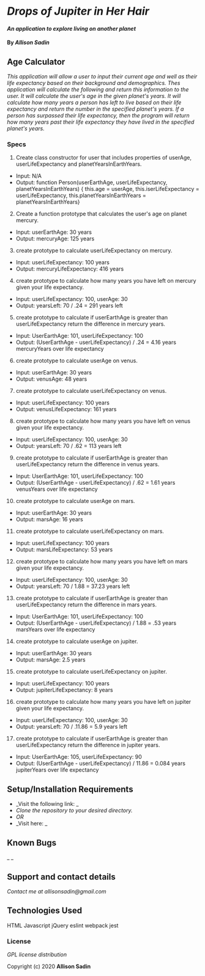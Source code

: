 # _Drops of Jupiter in Her Hair_

#### _An application to explore living on another planet_

#### By _Allison Sadin_

## Age Calculator

_This application will allow a user to input their current age and well as their life expectancy based on their background and demographics. Thes application will calculate the following and return this information to the user. It will calculate the user's age in the given planet's years. It will calculate how many years a person has left to live based on their life expectancy and return the number in the specified planet's years. If a person has surpassed their life expectancy, then the program will return how many years past their life expectancy they have lived in the specified planet's years._

### Specs
1. Create class constructor for user that includes properties of userAge, userLifeExpectancy and planetYearsInEarthYears.
* Input: N/A
* Output:  function Person(userEarthAge, userLifeExpectancy, planetYearsInEarthYears) { this.age = userAge, this.iserLifeExpectancy = userLifeExpectancy, this.planetYearsInEarthYears = planetYearsInEarthYears}

2. Create a function prototype that calculates the user's age on planet mercury.
* Input: userEarthAge: 30 years
* Output: mercuryAge: 125 years

3. create prototype to calculate userLifeExpectancy on mercury.
* Input: userLifeExpectancy: 100 years
* Output: mercuryLifeExpectancy: 416 years

4. create prototype to calculate how many years you have left on mercury given your life expectancy.
* Input: userLifeExpectancy: 100, userAge: 30
* Output: yearsLeft: 70 / .24 = 291 years left

5. create prototype to calculate if userEarthAge is greater than userLifeExpectancy return the difference in mercury years.
* Input: UserEarthAge: 101, userLifeExpectancy: 100
* Output: (UserEarthAge - userLifeExpectancy) / .24 = 4.16 years mercuryYears over life expectancy


6. create prototype to calculate userAge on venus.
* Input: userEarthAge: 30 years
* Output: venusAge: 48 years


7. create prototype to calculate userLifeExpectancy on venus.
* Input: userLifeExpectancy: 100 years
* Output: venusLifeExpectancy: 161 years

8. create prototype to calculate how many years you have left on venus given your life expectancy.
* Input: userLifeExpectancy: 100, userAge: 30
* Output: yearsLeft: 70 / .62 = 113 years left

9. create prototype to calculate if userEarthAge is greater than userLifeExpectancy return the difference in venus years.
* Input: UserEarthAge: 101, userLifeExpectancy: 100
* Output: (UserEarthAge - userLifeExpectancy) / .62 = 1.61 years venusYears over life expectancy

10. create prototype to calculate userAge on mars.
* Input: userEarthAge: 30 years
* Output: marsAge: 16 years

11. create prototype to calculate userLifeExpectancy on mars.
* Input: userLifeExpectancy: 100 years
* Output: marsLifeExpectancy: 53 years

12. create prototype to calculate how many years you have left on mars given your life expectancy.
* Input: userLifeExpectancy: 100, userAge: 30
* Output: yearsLeft: 70 / 1.88 = 37.23 years left

13. create prototype to calculate if userEarthAge is greater than userLifeExpectancy return the difference in mars years.
* Input: UserEarthAge: 101, userLifeExpectancy: 100
* Output: (UserEarthAge - userLifeExpectancy) / 1.88 = .53 years marsYears over life expectancy

14. create prototype to calculate userAge on jupiter.
* Input: userEarthAge: 30 years
* Output: marsAge: 2.5 years

15. create prototype to calculate userLifeExpectancy on jupiter.
* Input: userLifeExpectancy: 100 years
* Output: jupiterLifeExpectancy: 8 years

16. create prototype to calculate how many years you have left on jupiter given your life expectancy.
* Input: userLifeExpectancy: 100, userAge: 30
* Output: yearsLeft: 70 / .11.86 = 5.9 years left

17. create prototype to calculate if userEarthAge is greater than userLifeExpectancy return the difference in jupiter years.
* Input: UserEarthAge: 105, userLifeExpectancy: 90
* Output: (UserEarthAge - userLifeExpectancy) / 11.86 = 0.084 years jupiterYears over life expectancy


## Setup/Installation Requirements

* _Visit the following link: _
* _Clone the repository to your desired directory._
* _OR_
* _Visit here: _


## Known Bugs

_ _
## Support and contact details

_Contact me at allisonsadin@gmail.com_

## Technologies Used

HTML
Javascript
jQuery
eslint
webpack
jest

### License

*GPL license distribution*

Copyright (c) 2020 **Allison Sadin**
